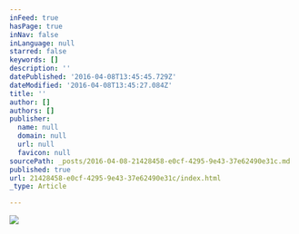 ```yaml
---
inFeed: true
hasPage: true
inNav: false
inLanguage: null
starred: false
keywords: []
description: ''
datePublished: '2016-04-08T13:45:45.729Z'
dateModified: '2016-04-08T13:45:27.084Z'
title: ''
author: []
authors: []
publisher:
  name: null
  domain: null
  url: null
  favicon: null
sourcePath: _posts/2016-04-08-21428458-e0cf-4295-9e43-37e62490e31c.md
published: true
url: 21428458-e0cf-4295-9e43-37e62490e31c/index.html
_type: Article

---
```

![](https://the-grid-user-content.s3-us-west-2.amazonaws.com/f89c0def-2d45-46a3-a03f-af743a811efb.jpg)